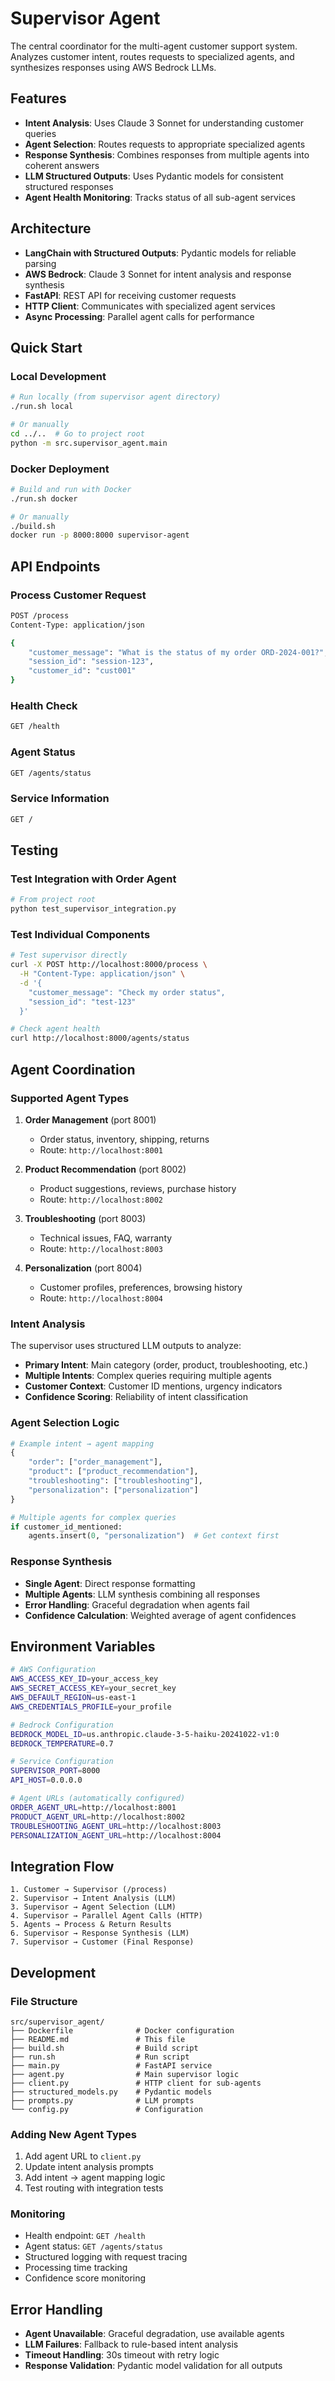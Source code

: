 # Supervisor Agent

The central coordinator for the multi-agent customer support system. Analyzes customer intent, routes requests to specialized agents, and synthesizes responses using AWS Bedrock LLMs.

## Features

- **Intent Analysis**: Uses Claude 3 Sonnet for understanding customer queries
- **Agent Selection**: Routes requests to appropriate specialized agents
- **Response Synthesis**: Combines responses from multiple agents into coherent answers
- **LLM Structured Outputs**: Uses Pydantic models for consistent structured responses
- **Agent Health Monitoring**: Tracks status of all sub-agent services

## Architecture

- **LangChain with Structured Outputs**: Pydantic models for reliable parsing
- **AWS Bedrock**: Claude 3 Sonnet for intent analysis and response synthesis
- **FastAPI**: REST API for receiving customer requests
- **HTTP Client**: Communicates with specialized agent services
- **Async Processing**: Parallel agent calls for performance

## Quick Start

### Local Development

```bash
# Run locally (from supervisor agent directory)
./run.sh local

# Or manually
cd ../..  # Go to project root
python -m src.supervisor_agent.main
```

### Docker Deployment

```bash
# Build and run with Docker
./run.sh docker

# Or manually
./build.sh
docker run -p 8000:8000 supervisor-agent
```

## API Endpoints

### Process Customer Request
```bash
POST /process
Content-Type: application/json

{
    "customer_message": "What is the status of my order ORD-2024-001?",
    "session_id": "session-123",
    "customer_id": "cust001"
}
```

### Health Check
```bash
GET /health
```

### Agent Status
```bash
GET /agents/status
```

### Service Information
```bash
GET /
```

## Testing

### Test Integration with Order Agent

```bash
# From project root
python test_supervisor_integration.py
```

### Test Individual Components

```bash
# Test supervisor directly
curl -X POST http://localhost:8000/process \
  -H "Content-Type: application/json" \
  -d '{
    "customer_message": "Check my order status",
    "session_id": "test-123"
  }'

# Check agent health
curl http://localhost:8000/agents/status
```

## Agent Coordination

### Supported Agent Types

1. **Order Management** (port 8001)
   - Order status, inventory, shipping, returns
   - Route: `http://localhost:8001`

2. **Product Recommendation** (port 8002)
   - Product suggestions, reviews, purchase history
   - Route: `http://localhost:8002`

3. **Troubleshooting** (port 8003)
   - Technical issues, FAQ, warranty
   - Route: `http://localhost:8003`

4. **Personalization** (port 8004)
   - Customer profiles, preferences, browsing history
   - Route: `http://localhost:8004`

### Intent Analysis

The supervisor uses structured LLM outputs to analyze:

- **Primary Intent**: Main category (order, product, troubleshooting, etc.)
- **Multiple Intents**: Complex queries requiring multiple agents
- **Customer Context**: Customer ID mentions, urgency indicators
- **Confidence Scoring**: Reliability of intent classification

### Agent Selection Logic

```python
# Example intent → agent mapping
{
    "order": ["order_management"],
    "product": ["product_recommendation"], 
    "troubleshooting": ["troubleshooting"],
    "personalization": ["personalization"]
}

# Multiple agents for complex queries
if customer_id_mentioned:
    agents.insert(0, "personalization")  # Get context first
```

### Response Synthesis

- **Single Agent**: Direct response formatting
- **Multiple Agents**: LLM synthesis combining all responses
- **Error Handling**: Graceful degradation when agents fail
- **Confidence Calculation**: Weighted average of agent confidences

## Environment Variables

```bash
# AWS Configuration
AWS_ACCESS_KEY_ID=your_access_key
AWS_SECRET_ACCESS_KEY=your_secret_key
AWS_DEFAULT_REGION=us-east-1
AWS_CREDENTIALS_PROFILE=your_profile

# Bedrock Configuration
BEDROCK_MODEL_ID=us.anthropic.claude-3-5-haiku-20241022-v1:0
BEDROCK_TEMPERATURE=0.7

# Service Configuration
SUPERVISOR_PORT=8000
API_HOST=0.0.0.0

# Agent URLs (automatically configured)
ORDER_AGENT_URL=http://localhost:8001
PRODUCT_AGENT_URL=http://localhost:8002
TROUBLESHOOTING_AGENT_URL=http://localhost:8003
PERSONALIZATION_AGENT_URL=http://localhost:8004
```

## Integration Flow

```
1. Customer → Supervisor (/process)
2. Supervisor → Intent Analysis (LLM)
3. Supervisor → Agent Selection (LLM)
4. Supervisor → Parallel Agent Calls (HTTP)
5. Agents → Process & Return Results
6. Supervisor → Response Synthesis (LLM)
7. Supervisor → Customer (Final Response)
```

## Development

### File Structure

```
src/supervisor_agent/
├── Dockerfile              # Docker configuration
├── README.md               # This file
├── build.sh                # Build script
├── run.sh                  # Run script
├── main.py                 # FastAPI service
├── agent.py                # Main supervisor logic
├── client.py               # HTTP client for sub-agents
├── structured_models.py    # Pydantic models
├── prompts.py              # LLM prompts
└── config.py               # Configuration
```

### Adding New Agent Types

1. Add agent URL to `client.py`
2. Update intent analysis prompts
3. Add intent → agent mapping logic
4. Test routing with integration tests

### Monitoring

- Health endpoint: `GET /health`
- Agent status: `GET /agents/status`
- Structured logging with request tracing
- Processing time tracking
- Confidence score monitoring

## Error Handling

- **Agent Unavailable**: Graceful degradation, use available agents
- **LLM Failures**: Fallback to rule-based intent analysis
- **Timeout Handling**: 30s timeout with retry logic
- **Response Validation**: Pydantic model validation for all outputs